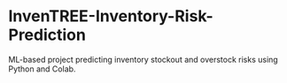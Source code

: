 # InvenTREE-Inventory-Risk-Prediction
ML-based project predicting inventory stockout and overstock risks using Python and Colab. 
